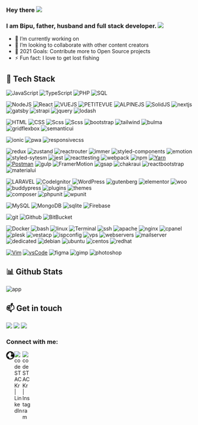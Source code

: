 ### Hey there <a href="https://www.bipu.me/"><img src="https://media.giphy.com/media/hvRJCLFzcasrR4ia7z/giphy.gif" width="25px"></a>
### I am Bipu, father, husband and full stack developer. <a href="https://www.bipu.me/"><img src="https://giphy.com/embed/RN8FdaB6T1bkkI5n4I" width="25px"></a>

- 🔭 I’m currently working on 
- 👯 I’m looking to collaborate with other content creators
- 🥅 2021 Goals: Contribute more to Open Source projects
- ⚡ Fun fact: I love to get lost fishing 

## 🍔 Tech Stack


![JavaScript](https://img.shields.io/badge/JavaScript-F7DF1E?style=for-the-badge&logo=javascript&logoColor=black) 
![TypeScript](https://img.shields.io/badge/TypeScript-007ACC?style=for-the-badge&logo=typescript&logoColor=white) 
![PHP](https://img.shields.io/badge/php-777BB4?style=for-the-badge&logo=php&logoColor=white) 
![SQL](https://img.shields.io/badge/-SQL-000?style=for-the-badge&logo=MySQL&logoColor=4479A1) 
  
![NodeJS](https://img.shields.io/badge/Node.js-43853D?style=for-the-badge&logo=node.js&logoColor=white) 
![React](https://img.shields.io/badge/react-20232A?style=for-the-badge&logo=react&logoColor=61DAFB) 
![VUEJS](https://img.shields.io/badge/vue.js-35495E?style=for-the-badge&logo=vuedotjs&logoColor=4FC08D) 
![PETITEVUE](https://img.shields.io/badge/petitevue-salmon?style=for-the-badge&logo=&logoColor=#21759B) 
![ALPINEJS](https://img.shields.io/badge/ALPINEJS-F7F7F7?style=for-the-badge&logo=alpinedotjs&logoColor=#8BC0D0) 
![SolidJS](https://img.shields.io/badge/SOLIDJS-c7c7c7?style=for-the-badge) 
![nextjs](https://img.shields.io/badge/next%20js-salmon?style=for-the-badge&logo=nextdotjs&logoColor=#000000) 
![gatsby](https://img.shields.io/badge/gatsby-663399?style=for-the-badge&logo=gatsby&logoColor=white) 
![strapi](https://img.shields.io/badge/strapi-20232A?style=for-the-badge&logo=strapi&logoColor=#2F2E8B)
![jquery](https://img.shields.io/badge/jquery-yellow?style=for-the-badge&logo=jquery&logoColor=#0769AD) 
![lodash](https://img.shields.io/badge/lodash-blue?style=for-the-badge&logo=lodash&logoColor=#3492FF)

![HTML](https://img.shields.io/badge/HTML5-E34F26?style=for-the-badge&logo=html5&logoColor=white) 
![CSS](https://img.shields.io/badge/CSS-239120?&style=for-the-badge&logo=css3&logoColor=white) 
![Scss](https://img.shields.io/badge/SCSS-CC6699?style=for-the-badge&logo=SASS&logoColor=232630) 
![Scss](https://img.shields.io/badge/LESS-1D365D?style=for-the-badge&logo=less&logoColor=white) 
![bootstrap](https://img.shields.io/badge/bootstrap-black?style=for-the-badge&logo=bootstrap&logoColor=#7952B3) 
![tailwind](https://img.shields.io/badge/tailwind-F7F7F7?style=for-the-badge&logo=tailwindcss&logoColor=#06B6D4) 
![bulma](https://img.shields.io/badge/bulma-black?style=for-the-badge&logo=bulma&logoColor=#00D1B2) 
![gridflexbox](https://img.shields.io/badge/cssgridflexbox-orange?style=for-the-badge&logo=css3&logoColor=#1572B6) 
![semanticui](https://img.shields.io/badge/semantic%20ui-yellow?style=for-the-badge&logo=semanticuireact&logoColor=#35BDB2)
 
![ionic](https://img.shields.io/badge/ionic-gray?style=for-the-badge&logo=ionic&logoColor=#3880FF) 
![pwa](https://img.shields.io/badge/pwa-black?style=for-the-badge&logo=pwa&logoColor=#5A0FC8) 
![responsivecss](https://img.shields.io/badge/responsive%20design-orange?style=for-the-badge&logo=css3&logoColor=#3880FF)
 
![redux](https://img.shields.io/badge/Redux-593D88?style=for-the-badge&logo=redux&logoColor=white) 
![zustand](https://img.shields.io/badge/zustand-593c38?style=for-the-badge&logo=react&logoColor=white) 
![reactrouter](https://img.shields.io/badge/React_Router-CA4245?style=for-the-badge&logo=react-router&logoColor=white) 
![immer](https://img.shields.io/badge/immer-00E7C3?style=for-the-badge&logo=immer&logoColor=black) 
![styled-components](https://img.shields.io/badge/styled%20components-yellow?style=for-the-badge&logo=styledcomponents&logoColor=#DB7093) 
![emotion](https://img.shields.io/badge/emotion-green?style=for-the-badge&logo=&logoColor=#DB7093) 
![styled-sytesm](https://img.shields.io/badge/styled%20system-blue?style=for-the-badge&logo=&logoColor=#DB7093) 
![jest](https://img.shields.io/badge/jest-black?style=for-the-badge&logo=jest&logoColor=#C21325) 
![reacttesting](https://img.shields.io/badge/react%20testing%20library-yellow?style=for-the-badge&logo=testinglibrary&logoColor=#C21325) 
![webpack](https://img.shields.io/badge/webpack-orange?style=for-the-badge&logo=webpack&logoColor=#8DD6F9) 
![npm](https://img.shields.io/badge/NPM-CB3837?style=for-the-badge&logo=npm&logoColor=white) 
[![Yarn](https://img.shields.io/badge/Yarn-2C8EBB?style=for-the-badge&logo=yarn&logoColor=white)]() 
[![Postman](https://img.shields.io/badge/Postman-FF6C37?style=for-the-badge&logo=Postman&logoColor=white)]()
![gulp](https://img.shields.io/badge/gulp-blue?style=for-the-badge&logo=gulp&logoColor=#CF4647) 
![FramerMotion](https://img.shields.io/badge/framer%20motion-yellow?style=for-the-badge&logo=framer&logoColor=#CF4647) 
![gsap](https://img.shields.io/badge/greensock-f6f6f6?style=for-the-badge&logo=greensock&logoColor=#88CE02) 
![chakraui](https://img.shields.io/badge/chakraui-orange?style=for-the-badge&logo=chakraui&logoColor=#319795) 
![reactbootstrap](https://img.shields.io/badge/react%20bootstrap-orange?style=for-the-badge&logo=bootstrap&logoColor=white) 
![materialui](https://img.shields.io/badge/materialui-blue?style=for-the-badge&logo=materialui&logoColor=white)

![LARAVEL](https://img.shields.io/badge/Laravel-FF2D20?style=for-the-badge&logo=laravel&logoColor=white) 
![CodeIgnitor](https://img.shields.io/badge/CodeIgniter-yellow?style=for-the-badge&logo=codeigniter&logoColor=#EF4223) 
![WordPress](https://img.shields.io/badge/wordpress-green?style=for-the-badge&logo=wordpress&logoColor=#21759B) 
![gutenberg](https://img.shields.io/badge/gutenberg-orange?style=for-the-badge&logo=gutenberg&logoColor=#000000) 
![elementor](https://img.shields.io/badge/elementor-blue?style=for-the-badge&logo=wordpress&logoColor=#DB7093) 
![woo](https://img.shields.io/badge/woocommerce-black?style=for-the-badge&logo=woocommerce&logoColor=#96588A) 
![buddypress](https://img.shields.io/badge/buddypress-yellow?style=for-the-badge&logo=buddy&logoColor=#1A86FD) 
![plugins](https://img.shields.io/badge/Custom%20Plugin%20Development-blue?style=for-the-badge&logo=wordpress&logoColor=#000000) 
![themes](https://img.shields.io/badge/Theme%20Development-silver?style=for-the-badge&logo=wordpress&logoColor=#000000)  
![composer](https://img.shields.io/badge/composer-salmon?style=for-the-badge&logo=composer&logoColor=#885630) 
![phpunit](https://img.shields.io/badge/phpunit-red?style=for-the-badge&logo=php&logoColor=#1572B6) 
![wpunit](https://img.shields.io/badge/wordpress%20unit%20testing-violet?style=for-the-badge&logo=wordpress&logoColor=white)
 
 
![MySQL](https://img.shields.io/badge/MySQL-00000F?style=for-the-badge&logo=mysql&logoColor=white) 
![MongoDB](https://img.shields.io/badge/MongoDB-4EA94B?style=for-the-badge&logo=mongodb&logoColor=white) 
![sqlite](https://img.shields.io/badge/SQLite-07405E?style=for-the-badge&logo=sqlite&logoColor=white) 
![Firebase](https://img.shields.io/badge/firebase-salmon?style=for-the-badge&logo=firebase&logoColor=#FFCA28)

![git](https://img.shields.io/badge/git%20-%23F05033.svg?&style=for-the-badge&logo=git&logoColor=white)
![Github](https://img.shields.io/badge/github%20-%23121011.svg?&style=for-the-badge&logo=github&logoColor=white) 
![BitBucket](https://img.shields.io/badge/bitbucket%20-%230047B3.svg?&style=for-the-badge&logo=bitbucket&logoColor=white)
 
![Docker](https://img.shields.io/badge/docker%20-%230db7ed.svg?&style=for-the-badge&logo=docker&logoColor=white) 
![bash](https://img.shields.io/badge/bash-282F34?style=for-the-badge&logo=gnubash&logoColor=#4EAA25) 
![linux](https://img.shields.io/badge/linux-f7f7f7?style=for-the-badge&logo=linux&logoColor=#FCC624) 
![Terminal](https://img.shields.io/badge/terminal-black?style=for-the-badge&logo=windowsterminal&logoColor=#FCC624) 
![ssh](https://img.shields.io/badge/ssh-yellow?style=for-the-badge&logo=windowsterminal&logoColor=#FCC624) 
![apache](https://img.shields.io/badge/apache-blue?style=for-the-badge&logo=apache&logoColor=white) 
![nginx](https://img.shields.io/badge/nginx-orange?style=for-the-badge&logo=nginx&logoColor=white) 
![cpanel](https://img.shields.io/badge/cpanel-yellow?style=for-the-badge&logo=cpanel&logoColor=white) 
![plesk](https://img.shields.io/badge/plesk-green?style=for-the-badge&logo=plesk&logoColor=white) 
![vestacp](https://img.shields.io/badge/vestacp-blue?style=for-the-badge&logo=linux&logoColor=white) 
![ispconfig](https://img.shields.io/badge/ispconfig-violet?style=for-the-badge&logo=linux&logoColor=white) 
![vps](https://img.shields.io/badge/VPS-red?style=for-the-badge&logo=linux&logoColor=#007ACC) 
![webservers](https://img.shields.io/badge/web%20server%20setup-blue?style=for-the-badge&logo=linux&logoColor=#007ACC) 
![mailserver](https://img.shields.io/badge/mail%20server%20setup-orange?style=for-the-badge&logo=linux&logoColor=#007ACC) 
![dedicated](https://img.shields.io/badge/dedicated%20server%20setup-cyan?style=for-the-badge&logo=linux&logoColor=#007ACC) 
![debian](https://img.shields.io/badge/debian-blue?style=for-the-badge&logo=debian&logoColor=white) 
![ubuntu](https://img.shields.io/badge/ubuntu-black?style=for-the-badge&logo=ubuntu&logoColor=#E95420) 
![centos](https://img.shields.io/badge/centos-brown?style=for-the-badge&logo=centos&logoColor=#262577) 
![redhat](https://img.shields.io/badge/redhat-black?style=for-the-badge&logo=redhat&logoColor=#EE0000)
 
[![Vim](https://img.shields.io/badge/Vim-%2311AB00.svg?&style=for-the-badge&logo=vim&logoColor=white)]() 
[![vsCode](https://img.shields.io/badge/vsCode-0078D4?style=for-the-badge&logo=visual%20studio%20code&logoColor=white)]()
![figma](https://img.shields.io/badge/figma-EAEAEA?style=for-the-badge&logo=figma&logoColor=#F24E1E) 
![gimp](https://img.shields.io/badge/gimp-black?style=for-the-badge&logo=gimp&logoColor=#5C5543) 
![photoshop](https://img.shields.io/badge/photoshop-071834?style=for-the-badge&logo=adobephotoshop&logoColor=#31A8FF)


## 📊 Github Stats
![app](https://github-readme-stats.vercel.app/api/top-langs/?username=anver&theme=blue-green)


 
## 📫 Get in touch
<a href="https://wa.me/916380242144"><img src="https://img.shields.io/badge/WhatsApp-25D366?style=for-the-badge&logo=whatsapp&logoColor=white" /></a>
<a href="mailto:anvergdr@gmail.com"><img src="https://img.shields.io/badge/Gmail-D14836?style=for-the-badge&logo=gmail&logoColor=white" /></a>
<a href="https://facebook.com/anvergdr"><img src="https://img.shields.io/badge/Messenger-00B2FF?style=for-the-badge&logo=messenger&logoColor=white" /></a>


### Connect with me:

[<img align="left" alt="codeSTACKr.com" width="22px" src="https://raw.githubusercontent.com/iconic/open-iconic/master/svg/globe.svg" />][website]
[<img align="left" alt="codeSTACKr | LinkedIn" width="22px" src="https://cdn.jsdelivr.net/npm/simple-icons@v3/icons/linkedin.svg" />][linkedin]
[<img align="left" alt="codeSTACKr | Instagram" width="22px" src="https://cdn.jsdelivr.net/npm/simple-icons@v3/icons/instagram.svg" />][instagram]

[website]: https://bipu.me
[instagram]: https://instagram.com/sabipu
[linkedin]: https://www.linkedin.com/in/thebipu/


<!--
**sabipu/sabipu** is a ✨ _special_ ✨ repository because its `README.md` (this file) appears on your GitHub profile.

Here are some ideas to get you started:

- 🔭 I’m currently working on ...
- 🌱 I’m currently learning ...
- 👯 I’m looking to collaborate on ...
- 🤔 I’m looking for help with ...
- 💬 Ask me about ...
- 📫 How to reach me: ...
- 😄 Pronouns: ...
- ⚡ Fun fact: ...
-->
